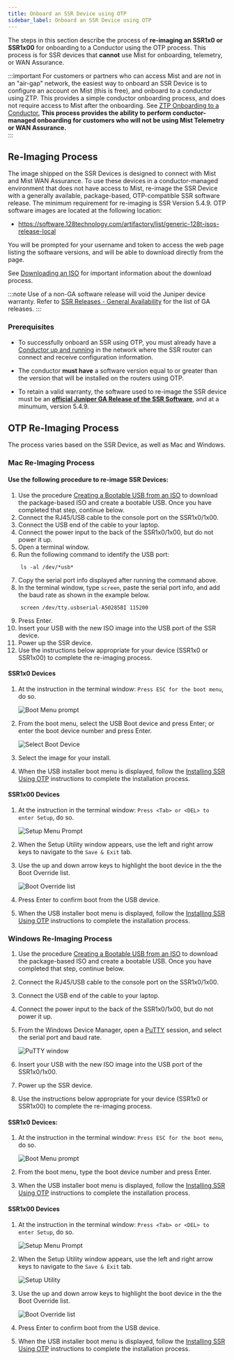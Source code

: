 ```yaml
---
title: Onboard an SSR Device using OTP
sidebar_label: Onboard an SSR Device using OTP
---
```


The steps in this section describe the process of **re-imaging an SSR1x0 or SSR1x00** for onboarding to a Conductor using the OTP process. This process is for SSR devices that **cannot** use Mist for onboarding, telemetry, or WAN Assurance. 

:::important
For customers or partners who can access Mist and are not in an "air-gap" network, the easiest way to onboard an SSR Device is to configure an account on Mist (this is free), and onboard to a conductor using ZTP. This provides a simple conductor onboarding process, and does not require access to Mist after the onboarding. See [ZTP Onboarding to a Conductor.](config_wan_assurance.md) **This process provides the ability to perform conductor-managed onboarding for customers who will not be using Mist Telemetry or WAN Assurance.**  
:::

## Re-Imaging Process

The image shipped on the SSR Devices is designed to connect with Mist and Mist WAN Assurance. To use these devices in a conductor-managed environment that does not have access to Mist, re-image the SSR Device with a generally available, package-based, OTP-compatible SSR software release. The minimum requirement for re-imaging is SSR Version 5.4.9. OTP software images are located at the following location:

<!-- markdown-link-check-disable-next-line -->
- https://software.128technology.com/artifactory/list/generic-128t-isos-release-local

You will be prompted for your username and token to access the web page listing the software versions, and will be able to download directly from the page.

See [Downloading an ISO](intro_downloading_iso.md#downloading-an-iso) for important information about the download process.

:::note
Use of a non-GA software release will void the Juniper device warranty. Refer to [SSR Releases - General Availability](about_releases.mdx#general-availability) for the list of GA releases.
:::

### Prerequisites

- To successfully onboard an SSR using OTP, you must already have a [Conductor up and running](install_conductor_overview.md) in the network where the SSR router can connect and receive configuration information. 

- The conductor **must have** a software version equal to or greater than the version that will be installed on the routers using OTP. 

- To retain a valid warranty, the software used to re-image the SSR device must be an [**official Juniper GA Release of the SSR Software**](about_releases.mdx#general-availability), and at a minumum, version 5.4.9. 

## OTP Re-Imaging Process

The process varies based on the SSR Device, as well as Mac and Windows. 

### Mac Re-Imaging Process

#### Use the following procedure to re-image SSR Devices:

1. Use the procedure [Creating a Bootable USB from an ISO](intro_creating_bootable_usb.md) to download the package-based ISO and create a bootable USB. Once you have completed that step, continue below. 
2. Connect the RJ45/USB cable to the console port on the SSR1x0/1x00.
3. Connect the USB end of the cable to your laptop.
4. Connect the power input to the back of the SSR1x0/1x00, but do not power it up. 
5. Open a terminal window.
6. Run the following command to identify the USB port: 
```
	ls -al /dev/*usb*
```
7. Copy the serial port info displayed after running the command above. 
8. In the terminal window, type `screen`, paste the serial port info, and add the baud rate as shown in the example below. 
```
	screen /dev/tty.usbserial-A50285BI 115200
```
9. Press Enter.
10. Insert your USB with the new ISO image into the USB port of the SSR device.
11. Power up the SSR device. 
12. Use the instructions below appropriate for your device (SSR1x0 or SSR1x00) to complete the re-imaging process.

#### SSR1x0 Devices

1. At the instruction in the terminal window: `Press ESC for the boot menu`, do so. 

	![Boot Menu prompt](/img/onboard_otp_boot_menu.png)

2. From the boot menu, select the USB Boot device and press Enter; or enter the boot device number and press Enter.

	![Select Boot Device](/img/onboard_otp_boot_device.png)

3. Select the image for your install.
4. When the USB installer boot menu is displayed, follow the [Installing SSR Using OTP](intro_otp_iso_install.mdx#installing-ssr-using-one-touch-provisioning-otp) instructions to complete the installation process.

#### SSR1x00 Devices

1. At the instruction in the terminal window: `Press <Tab> or <DEL> to enter Setup`, do so.

	![Setup Menu Prompt](/img/1x00_setup_menu.png)

2. When the Setup Utility window appears, use the left and right arrow keys to navigate to the `Save & Exit` tab.
3. Use the up and down arrow keys to highlight the boot device in the the Boot Override list.

	![Boot Override list](/img/1x00_boot-override.png)

4. Press Enter to confirm boot from the USB device.
5. When the USB installer boot menu is displayed, follow the [Installing SSR Using OTP](intro_otp_iso_install.mdx#installing-ssr-using-one-touch-provisioning-otp) instructions to complete the installation process.

### Windows Re-Imaging Process

 1. Use the procedure [Creating a Bootable USB from an ISO](intro_creating_bootable_usb.md) to download the package-based ISO and create a bootable USB. Once you have completed that step, continue below. 
2. Connect the RJ45/USB cable to the console port on the SSR1x0/1x00.
3. Connect the USB end of the cable to your laptop.
4. Connect the power input to the back of the SSR1x0/1x00, but do not power it up. 
5. From the Windows Device Manager, open a [PuTTY](https://www.putty.org/) session, and select the serial port and baud rate.
	
	![PuTTY window](/img/putty-window.png)

6. Insert your USB with the new ISO image into the USB port of the SSR1x0/1x00.
7. Power up the SSR device. 
8. Use the instructions below appropriate for your device (SSR1x0 or SSR1x00) to complete the re-imaging process.

#### SSR1x0 Devices:

1. At the instruction in the terminal window: `Press ESC for the boot menu`, do so. 

	![Boot Menu prompt](/img/onboard_otp_boot_device.png)

2. From the boot menu, type the boot device number and press Enter.
3. When the USB installer boot menu is displayed, follow the [Installing SSR Using OTP](intro_otp_iso_install.mdx#installing-ssr-using-one-touch-provisioning-otp) instructions to complete the installation process.

#### SSR1x00 Devices

1. At the instruction in the terminal window: `Press <Tab> or <DEL> to enter Setup`, do so.

	![Setup Menu Prompt](/img/1x00_setup_menu.png)

2. When the Setup Utility window appears, use the left and right arrow keys to navigate to the `Save & Exit` tab.
	
	![Setup Utility](/img/setup-menu-prompt.png)

3. Use the up and down arrow keys to highlight the boot device in the the Boot Override list.

	![Boot Override list](/img/1x00_boot-override.png)

4. Press Enter to confirm boot from the USB device.
5. When the USB installer boot menu is displayed, follow the [Installing SSR Using OTP](intro_otp_iso_install.mdx#installing-ssr-using-one-touch-provisioning-otp) instructions to complete the installation process.




